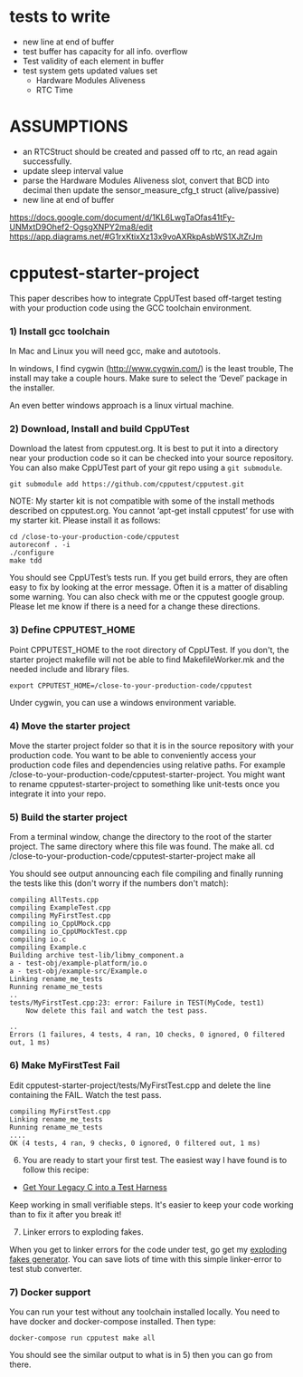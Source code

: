 tests to write 
===========================
- new line at end of buffer
 - test buffer has capacity for all info. overflow
 - Test validity of each element in buffer
 - test system gets updated values set
	- 	Hardware Modules Aliveness
	-	RTC Time


 ASSUMPTIONS
 ==========
-   an RTCStruct should be created and passed off to rtc, an read again successfully.
- update sleep interval value 
- parse the Hardware Modules Aliveness slot, convert that  BCD into decimal then update the sensor_measure_cfg_t struct (alive/passive)
- new line at end of buffer






https://docs.google.com/document/d/1KL6LwgTaOfas41tFy-UNMxtD9Ohef2-OgsgXNPY2ma8/edit
https://app.diagrams.net/#G1rxKtixXz13x9voAXRkpAsbWS1XJtZrJm





cpputest-starter-project
===========================

This paper describes how to integrate CppUTest based off-target testing with your production code using the GCC toolchain environment.

### 1) Install gcc toolchain

In Mac and Linux you will need gcc, make and autotools.

In windows, I find cygwin (http://www.cygwin.com/) is the least trouble,  The install may take a couple hours.  Make sure to select the ‘Devel’ package in the installer.

An even better windows approach is a linux virtual machine.

### 2) Download, Install and build CppUTest

Download the latest from cpputest.org.  It is best to put it into a directory near your production code so it can be checked into your source repository.  You can also make CppUTest part of your git repo using a `git submodule`.

```
git submodule add https://github.com/cpputest/cpputest.git
```

NOTE: My starter kit is not compatible with some of the install methods described on cpputest.org. You cannot ‘apt-get install cpputest’ for use with my starter kit.  Please install it as follows:

```
cd /close-to-your-production-code/cpputest
autoreconf . -i
./configure
make tdd
```

You should see CppUTest’s tests run.  If you get build errors, they are often easy to fix by looking at the error message.  Often it is a matter of disabling some warning.  You can also check with me or the cpputest google group.  Please let me know if there is a need for a change these directions.

### 3) Define CPPUTEST_HOME

Point  CPPUTEST_HOME to the root directory of CppUTest.  If you don't, the starter project makefile will not be able to find MakefileWorker.mk and the needed include and library files.

```
export CPPUTEST_HOME=/close-to-your-production-code/cpputest
```

Under cygwin, you can use a windows environment variable.

### 4) Move the starter project

Move the starter project folder so that it is in the source repository with your production code. You want to be able to conveniently access your production code files and dependencies using relative paths.  For example /close-to-your-production-code/cpputest-starter-project. You might want to rename cpputest-starter-project to something like unit-tests once you integrate it into your repo.

### 5) Build the starter project
From a terminal window, change the directory to the root of the starter project. The same directory where this file was found. The make all.
	cd /close-to-your-production-code/cpputest-starter-project
	make all

You should see output announcing each file compiling and finally running the tests like this (don't worry if the numbers don't match):

```
compiling AllTests.cpp
compiling ExampleTest.cpp
compiling MyFirstTest.cpp
compiling io_CppUMock.cpp
compiling io_CppUMockTest.cpp
compiling io.c
compiling Example.c
Building archive test-lib/libmy_component.a
a - test-obj/example-platform/io.o
a - test-obj/example-src/Example.o
Linking rename_me_tests
Running rename_me_tests
..
tests/MyFirstTest.cpp:23: error: Failure in TEST(MyCode, test1)
	Now delete this fail and watch the test pass.

..
Errors (1 failures, 4 tests, 4 ran, 10 checks, 0 ignored, 0 filtered out, 1 ms)
```

### 6) Make MyFirstTest Fail

Edit cpputest-starter-project/tests/MyFirstTest.cpp and delete the line containing the FAIL. Watch the test pass.

```
compiling MyFirstTest.cpp
Linking rename_me_tests
Running rename_me_tests
....
OK (4 tests, 4 ran, 9 checks, 0 ignored, 0 filtered out, 1 ms)
```

6) You are ready to start your first test.  The easiest way I have found is to follow this recipe:

* [Get Your Legacy C into a Test Harness](https://wingman-sw.com/articles/tdd-legacy-c)

Keep working in small verifiable steps.  It's easier to keep your code working than to fix it after you break it!

7) Linker errors to exploding fakes.

When you get to linker errors for the code under test, go get my [exploding fakes generator](https://github.com/jwgrenning/gen-xfakes).  You can save liots of time with this simple linker-error to test stub converter.

### 7) Docker support

You can run your test without any toolchain installed locally. You need to have docker and docker-compose installed. Then type:

```
docker-compose run cpputest make all
```

You should see the similar output to what is in 5) then you can go from there. 
